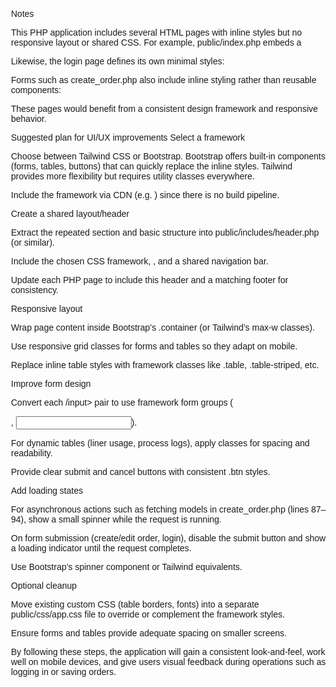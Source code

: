 Notes

This PHP application includes several HTML pages with inline styles but no responsive layout or shared CSS. For example, public/index.php embeds a <style> block defining table borders and paddings, with no viewport meta tag:

<head>
    <meta charset="UTF-8">
    <title>Production Orders</title>
    <style>
        table { border-collapse: collapse; width: 100%; }
        th, td { border: 1px solid #ccc; padding: 8px; }
    </style>
</head>

Likewise, the login page defines its own minimal styles:

<title>Login</title>
<style>
    body { font-family: Arial, sans-serif; margin: 2em; }
    .error { color: red; }
</style>

Forms such as create_order.php also include inline styling rather than reusable components:

<title>Create Order</title>
<style>
    body { font-family: Arial, sans-serif; margin: 1em; }
    .error { color: red; }
    table { border-collapse: collapse; }
    th, td { border: 1px solid #ccc; padding: 4px; }
</style>

These pages would benefit from a consistent design framework and responsive behavior.

Suggested plan for UI/UX improvements
Select a framework

Choose between Tailwind CSS or Bootstrap. Bootstrap offers built-in components (forms, tables, buttons) that can quickly replace the inline styles. Tailwind provides more flexibility but requires utility classes everywhere.

Include the framework via CDN (e.g. <link rel="stylesheet" href="https://cdn.jsdelivr...">) since there is no build pipeline.

Create a shared layout/header

Extract the repeated <head> section and basic structure into public/includes/header.php (or similar).

Include the chosen CSS framework, <meta name="viewport" content="width=device-width, initial-scale=1">, and a shared navigation bar.

Update each PHP page to include this header and a matching footer for consistency.

Responsive layout

Wrap page content inside Bootstrap’s .container (or Tailwind’s max-w classes).

Use responsive grid classes for forms and tables so they adapt on mobile.

Replace inline table styles with framework classes like .table, .table-striped, etc.

Improve form design

Convert each <label>/input> pair to use framework form groups (<div class="mb-3">, <input class="form-control">).

For dynamic tables (liner usage, process logs), apply classes for spacing and readability.

Provide clear submit and cancel buttons with consistent .btn styles.

Add loading states

For asynchronous actions such as fetching models in create_order.php (lines 87–94), show a small spinner while the request is running.

On form submission (create/edit order, login), disable the submit button and show a loading indicator until the request completes.

Use Bootstrap’s spinner component or Tailwind equivalents.

Optional cleanup

Move existing custom CSS (table borders, fonts) into a separate public/css/app.css file to override or complement the framework styles.

Ensure forms and tables provide adequate spacing on smaller screens.

By following these steps, the application will gain a consistent look-and-feel, work well on mobile devices, and give users visual feedback during operations such as logging in or saving orders.